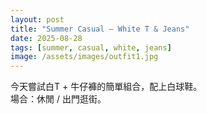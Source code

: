 ```yaml
---
layout: post
title: "Summer Casual – White T & Jeans"
date: 2025-08-28
tags: [summer, casual, white, jeans]
image: /assets/images/outfit1.jpg
---
```


今天嘗試白T + 牛仔褲的簡單組合，配上白球鞋。  
場合：休閒 / 出門逛街。
